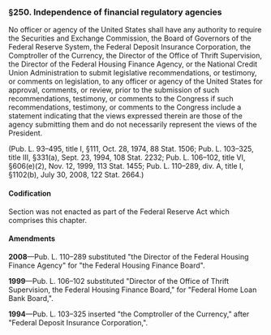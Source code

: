 ### §250. Independence of financial regulatory agencies ###

No officer or agency of the United States shall have any authority to require the Securities and Exchange Commission, the Board of Governors of the Federal Reserve System, the Federal Deposit Insurance Corporation, the Comptroller of the Currency, the Director of the Office of Thrift Supervision, the Director of the Federal Housing Finance Agency, or the National Credit Union Administration to submit legislative recommendations, or testimony, or comments on legislation, to any officer or agency of the United States for approval, comments, or review, prior to the submission of such recommendations, testimony, or comments to the Congress if such recommendations, testimony, or comments to the Congress include a statement indicating that the views expressed therein are those of the agency submitting them and do not necessarily represent the views of the President.

(Pub. L. 93–495, title I, §111, Oct. 28, 1974, 88 Stat. 1506; Pub. L. 103–325, title III, §331(a), Sept. 23, 1994, 108 Stat. 2232; Pub. L. 106–102, title VI, §606(e)(2), Nov. 12, 1999, 113 Stat. 1455; Pub. L. 110–289, div. A, title I, §1102(b), July 30, 2008, 122 Stat. 2664.)

#### Codification ####

Section was not enacted as part of the Federal Reserve Act which comprises this chapter.

#### Amendments ####

**2008**—Pub. L. 110–289 substituted "the Director of the Federal Housing Finance Agency" for "the Federal Housing Finance Board".

**1999**—Pub. L. 106–102 substituted "Director of the Office of Thrift Supervision, the Federal Housing Finance Board," for "Federal Home Loan Bank Board,".

**1994**—Pub. L. 103–325 inserted "the Comptroller of the Currency," after "Federal Deposit Insurance Corporation,".